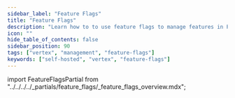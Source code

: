 ```yaml
---
sidebar_label: "Feature Flags"
title: "Feature Flags"
description: "Learn how to to use feature flags to manage features in Palette VerteX"
icon: ""
hide_table_of_contents: false
sidebar_position: 90
tags: ["vertex", "management", "feature-flags"]
keywords: ["self-hosted", "vertex", "feature-flags"]
---
```


import FeatureFlagsPartial from "../../../../_partials/feature_flags/_feature_flags_overview.mdx";

<FeatureFlagsPartial name="feature-flags-overview" edition="VerteX" />
